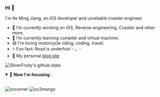 ### Hi 👏
I'm Ke Ming Jiang, an iOS developer and unreliable crawler engineer.
* 🔭 I’m currently working on iOS, Reverse engineering, Crawler and other more.
* 🌱 I’m currently learning compiler and virtual machine.
* 😄 I'm loving motorcycle riding, coding, travel.
* ⚡ Fun fact: Road is underfoot - 。-
* 👋 My personal [blog site](https://silverfruity.github.io)
<!--
**SilverFruity/SilverFruity** is a ✨ _special_ ✨ repository because its `README.md` (this file) appears on your GitHub profile.

Here are some ideas to get you started:
- 🔭 I’m currently working on ...
- 🌱 I’m currently learning ...
- 👯 I’m looking to collaborate on ...
- 🤔 I’m looking for help with ...
- 💬 Ask me about ...
- 📫 How to reach me: ...
- 😄 Pronouns: ...
- ⚡ Fun fact: ...
-->


![SilverFruity's github stats](https://github-readme-stats.vercel.app/api?username=SilverFruity)

<details open>
<summary> 🎯 <b> Now I'm focusing </b>: </summary>
<br>
 
![ocrunner][ocrunner_repo]  ![oc2mango][oc2mango_repo] 

</details>

[ocrunner_repo]: https://github-readme-stats.vercel.app/api/pin/?username=SilverFruity&repo=OCRunner&theme=default
[oc2mango_repo]: https://github-readme-stats.vercel.app/api/pin/?username=SilverFruity&repo=oc2mango&theme=default
